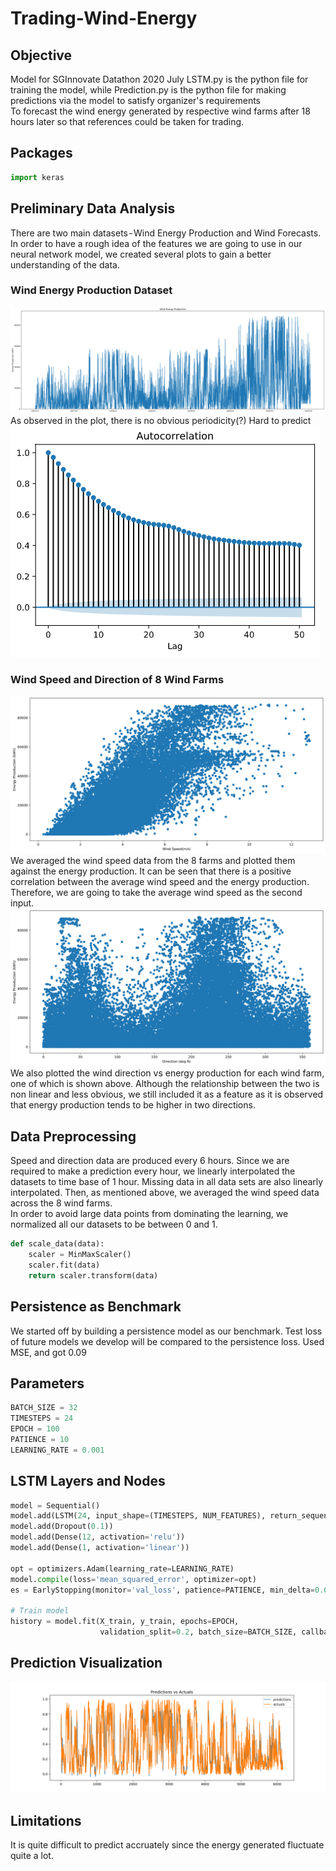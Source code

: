 # Trading-Wind-Energy
 
## Objective
Model for SGInnovate Datathon 2020 July
LSTM.py is the python file for training the model, while Prediction.py is the python file for making predictions via the model to satisfy organizer's requirements
<br/>
To forecast the wind energy generated by respective wind farms after 18 hours later so that references could be taken for trading.

## Packages
```python
import keras 
```



## Preliminary Data Analysis
There are two main datasets - Wind Energy Production and Wind Forecasts. In order to have a rough idea of the features we are going to use in our neural network model, we created several plots to gain a better understanding of the data.

### Wind Energy Production Dataset
![Wind energy production plot](Graphs/wind-energy-production.png)
As observed in the plot, there is no obvious periodicity(?) Hard to predict
![Autocorrelation](Graphs/autocorrelation.png)

### Wind Speed and Direction of 8 Wind Farms
![Wind speed vs energy](Graphs/speed_vs_energy.png)
We averaged the wind speed data from the 8 farms and plotted them against the energy production. It can be seen that there is a positive correlation between the average wind speed and the energy production. Therefore, we are going to take the average wind speed as the second input.
![Wind direction vs energy](Graphs/direction_vs_energy.png)
We also plotted the wind direction vs energy production for each wind farm, one of which is shown above. Although the relationship between the two is non linear and less obvious, we still included it as a feature as it is observed that energy production tends to be higher in two directions.

## Data Preprocessing
Speed and direction data are produced every 6 hours. Since we are required to make a prediction every hour, we linearly interpolated the datasets to time base of 1 hour. Missing data in all data sets are also linearly interpolated. Then, as mentioned above, we averaged the wind speed data across the 8 wind farms.\
In order to avoid large data points from dominating the learning, we normalized all our datasets to be between 0 and 1.
```python
def scale_data(data):
    scaler = MinMaxScaler()
    scaler.fit(data)
    return scaler.transform(data)
```

## Persistence as Benchmark
We started off by building a persistence model as our benchmark. Test loss of future models we develop will be compared to the persistence loss.
Used MSE, and got 0.09


## Parameters 
```python
BATCH_SIZE = 32
TIMESTEPS = 24
EPOCH = 100
PATIENCE = 10
LEARNING_RATE = 0.001

```

##  LSTM Layers and Nodes
```python
model = Sequential()
model.add(LSTM(24, input_shape=(TIMESTEPS, NUM_FEATURES), return_sequences=False, activity_regularizer=l2(0.001)))
model.add(Dropout(0.1))
model.add(Dense(12, activation='relu'))
model.add(Dense(1, activation='linear'))

opt = optimizers.Adam(learning_rate=LEARNING_RATE)
model.compile(loss='mean_squared_error', optimizer=opt)
es = EarlyStopping(monitor='val_loss', patience=PATIENCE, min_delta=0.0001)

# Train model
history = model.fit(X_train, y_train, epochs=EPOCH,
                    validation_split=0.2, batch_size=BATCH_SIZE, callbacks=[es], shuffle=False)

```

## Prediction Visualization

<img src="https://github.com/winnie0617/trading-wind-energy/blob/master/Graphs/8-predictions.png" >


## Limitations
It is quite difficult to predict accruately since the energy generated fluctuate quite a lot.
